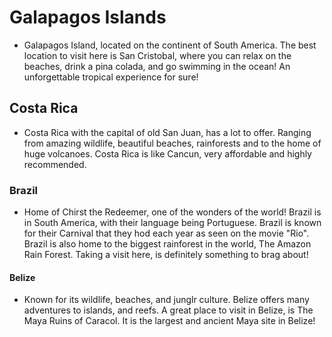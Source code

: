 
# Galapagos Islands

- Galapagos Island, located on the continent of South America. The best location to visit here is San Cristobal, where you can relax on the beaches, drink a pina colada, and go swimming in the ocean! An unforgettable tropical experience for sure!

## Costa Rica

- Costa Rica with the capital of old San Juan, has a lot to offer. Ranging from amazing wildlife, beautiful beaches, rainforests and to the home of huge volcanoes. Costa Rica is like Cancun, very affordable and highly recommended. 

### Brazil

- Home of Chirst the Redeemer, one of the wonders of the world! Brazil is in South America, with their language being Portuguese. Brazil is known for their Carnival that they hod each year as seen on the movie "Rio". Brazil is also home to the biggest rainforest in the world, The Amazon Rain Forest. Taking a visit here, is definitely something to brag about!
#### Belize

- Known for its wildlife, beaches, and junglr culture. Belize offers many adventures to islands, and reefs. A great place to visit in Belize, is The Maya Ruins of Caracol. It is the largest and ancient Maya site in Belize! 

